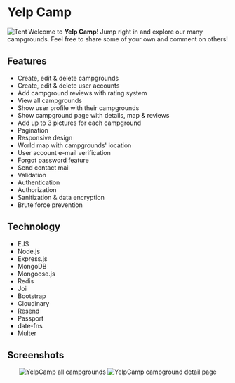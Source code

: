 # Yelp Camp

<img src="https://user-images.githubusercontent.com/33166095/231808549-cdca3a00-5c8a-4ee5-a9df-d22dff8ae93c.png" align="left" alt="Tent">

Welcome to **Yelp Camp**! Jump right in and explore our many campgrounds. Feel free to share some of your own and comment on others!

## Features

- Create, edit & delete campgrounds
- Create, edit & delete user accounts
- Add campground reviews with rating system
- View all campgrounds
- Show user profile with their campgrounds
- Show campground page with details, map & reviews
- Add up to 3 pictures for each campground
- Pagination
- Responsive design
- World map with campgrounds' location
- User account e-mail verification
- Forgot password feature
- Send contact mail
- Validation
- Authentication
- Authorization
- Sanitization & data encryption
- Brute force prevention

## Technology

- EJS
- Node.js
- Express.js
- MongoDB
- Mongoose.js
- Redis
- Joi
- Bootstrap
- Cloudinary
- Resend
- Passport
- date-fns
- Multer

## Screenshots

<p align="center">
  <img src="https://user-images.githubusercontent.com/33166095/231906621-8bf061f6-1698-45bf-8da8-2b30300d7972.png" alt="YelpCamp all campgrounds">
  <img src="https://user-images.githubusercontent.com/33166095/231906624-3cc067b0-081f-4c0f-905f-02e930a413e5.png" alt="YelpCamp campground detail page">
</p>
